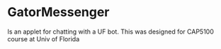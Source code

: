 GatorMessenger
==============
Is an applet for chatting with a UF bot. This was designed for CAP5100 course at Univ of Florida
